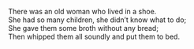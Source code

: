 There was an old woman who lived in a shoe.  
She had so many children, she didn’t know what to do;  
She gave them some broth without any bread;  
Then whipped them all soundly and put them to bed.  
